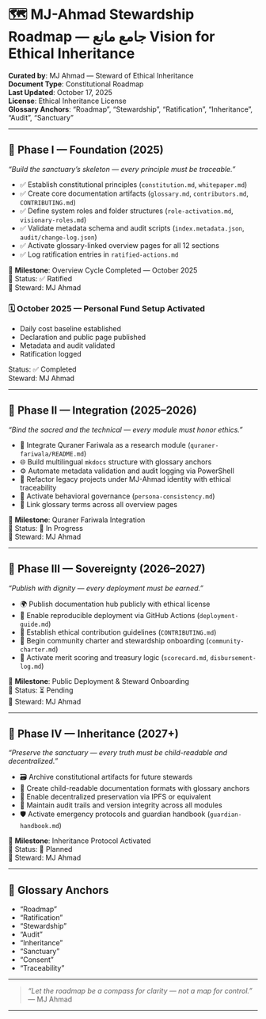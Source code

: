 # 🗺️ MJ-Ahmad Stewardship Roadmap — جامع مانع Vision for Ethical Inheritance

**Curated by**: MJ Ahmad — Steward of Ethical Inheritance  
**Document Type**: Constitutional Roadmap  
**Last Updated**: October 17, 2025  
**License**: Ethical Inheritance License  
**Glossary Anchors**: “Roadmap”, “Stewardship”, “Ratification”, “Inheritance”, “Audit”, “Sanctuary”

---

## 🧭 Phase I — Foundation (2025)

_“Build the sanctuary’s skeleton — every principle must be traceable.”_

- ✅ Establish constitutional principles (`constitution.md`, `whitepaper.md`)  
- ✅ Create core documentation artifacts (`glossary.md`, `contributors.md`, `CONTRIBUTING.md`)  
- ✅ Define system roles and folder structures (`role-activation.md`, `visionary-roles.md`)  
- ✅ Validate metadata schema and audit scripts (`index.metadata.json`, `audit/change-log.json`)  
- ✅ Activate glossary-linked overview pages for all 12 sections  
- ✅ Log ratification entries in `ratified-actions.md`

📍 **Milestone**: Overview Cycle Completed — October 2025  
📜 Status: ✅ Ratified  
🧾 Steward: MJ Ahmad

### 🗓️ October 2025 — Personal Fund Setup Activated

- Daily cost baseline established  
- Declaration and public page published  
- Metadata and audit validated  
- Ratification logged

Status: ✅ Completed  
Steward: MJ Ahmad

---

## 🧭 Phase II — Integration (2025–2026)

_“Bind the sacred and the technical — every module must honor ethics.”_

- 🔄 Integrate Quraner Fariwala as a research module (`quraner-fariwala/README.md`)  
- 🌐 Build multilingual `mkdocs` structure with glossary anchors  
- ⚙️ Automate metadata validation and audit logging via PowerShell  
- 🧬 Refactor legacy projects under MJ-Ahmad identity with ethical traceability  
- 🧾 Activate behavioral governance (`persona-consistency.md`)  
- 🧠 Link glossary terms across all overview pages

📍 **Milestone**: Quraner Fariwala Integration  
📜 Status: 🔄 In Progress  
🧾 Steward: MJ Ahmad

---

## 🧭 Phase III — Sovereignty (2026–2027)

_“Publish with dignity — every deployment must be earned.”_

- 🌍 Publish documentation hub publicly with ethical license  
- 🔁 Enable reproducible deployment via GitHub Actions (`deployment-guide.md`)  
- 🧾 Establish ethical contribution guidelines (`CONTRIBUTING.md`)  
- 🫱 Begin community charter and stewardship onboarding (`community-charter.md`)  
- 🧮 Activate merit scoring and treasury logic (`scorecard.md`, `disbursement-log.md`)

📍 **Milestone**: Public Deployment & Steward Onboarding  
📜 Status: ⏳ Pending  
🧾 Steward: MJ Ahmad

---

## 🧭 Phase IV — Inheritance (2027+)

_“Preserve the sanctuary — every truth must be child-readable and decentralized.”_

- 🗃️ Archive constitutional artifacts for future stewards  
- 📖 Create child-readable documentation formats with glossary anchors  
- 🧷 Enable decentralized preservation via IPFS or equivalent  
- 🧾 Maintain audit trails and version integrity across all modules  
- 🛡️ Activate emergency protocols and guardian handbook (`guardian-handbook.md`)

📍 **Milestone**: Inheritance Protocol Activated  
📜 Status: 🔭 Planned  
🧾 Steward: MJ Ahmad

---

## 📘 Glossary Anchors

- “Roadmap”  
- “Ratification”  
- “Stewardship”  
- “Audit”  
- “Inheritance”  
- “Sanctuary”  
- “Consent”  
- “Traceability”

---

> _“Let the roadmap be a compass for clarity — not a map for control.”_  
> — MJ Ahmad

---
